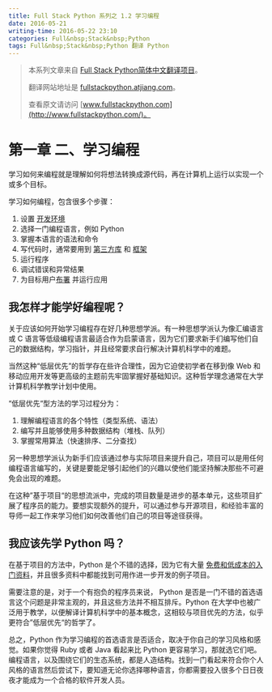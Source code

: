 ```yaml
---
title: Full Stack Python 系列之 1.2 学习编程
date: 2016-05-21
writing-time: 2016-05-22 23:10
categories: Full&nbsp;Stack&nbsp;Python
tags: Full&nbsp;Stack&nbsp;Python 翻译 Python
---
```


> 本系列文章来自 [Full Stack Python简体中文翻译项目](https://github.com/haiiiiiyun/fullstackpython.cn)。
>
> 翻译网站地址是 [fullstackpython.atjiang.com](http://fullstackpython.atjiang.com)。
>
> 查看原文请访问 [www.fullstackpython.com](http://www.fullstackpython.com/)。

# 第一章 二、学习编程
学习如何来编程就是理解如何将想法转换成源代码，再在计算机上运行以实现一个或多个目标。

学习如何编程，包含很多个步骤：

1. 设置 [开发环境](http://fullstackpython.atjiang.com/development-environments.html)
1. 选择一门编程语言，例如 Python
1. 掌握本语言的语法和命令
1. 写代码时，通常要用到 [第三方库](http://fullstackpython.atjiang.com/application-dependencies.html) 和 [框架](http://fullstackpython.atjiang.com/web-frameworks.html)
1. 运行程序
1. 调试错误和异常结果
1. 为目标用户[布署](http://fullstackpython.atjiang.com/deployment.html) 并运行应用


## 我怎样才能学好编程呢？

关于应该如何开始学习编程存在好几种思想学派。有一种思想学派认为像汇编语言或 C 语言等低级编程语言最适合作为启蒙语言，因为它们要求新手们编写他们自己的数据结构，学习指针，并且经常要求自行解决计算机科学中的难题。

当然这种“低层优先”的哲学存在些许合理性，因为它迫使初学者在移到像 Web 和移动应用开发等更高级的主题前先牢固掌握好基础知识。这种哲学理念通常在大学计算机科学教学计划中使用。

“低层优先“型方法的学习过程分为：

1. 理解编程语言的各个特性（类型系统、语法）
1. 编写并且能够使用多种数据结构（堆栈、队列）
1. 掌握常用算法（快速排序、二分查找）

另一种思想学派认为新手们应该通过参与实际项目来提升自己，项目可以是用任何编程语言编写的，关键是要能足够引起他们的兴趣以使他们能坚持解决那些不可避免会出现的难题。

在这种”基于项目“的思想流派中，完成的项目数量是进步的基本单元，这些项目扩展了程序员的能力。要想实现额外的提升，可以通过参与开源项目，和经验丰富的导师一起工作来学习他们如何改善他们自己的项目等途径获得。

## 我应该先学 Python 吗？

在基于项目的方法中，Python 是个不错的选择，因为它有大量 [免费和低成本的入门资料](http://fullstackpython.atjiang.com/best-python-resources.html)，并且很多资料中都能找到可用作进一步开发的例子项目。

需要注意的是，对于一个有抱负的程序员来说， Python 是否是一门不错的首选语言这个问题是非常主观的，并且这些方法并不相互排斥。Python 在大学中也被广泛用于教学，以便解译计算机科学中的基本概念，这相较与项目优先的方法，似乎更符合”低层优先“的哲学了。

总之，Python 作为学习编程的首选语言是否适合，取决于你自己的学习风格和感觉。如果你觉得 Ruby 或者 Java 看起来比 Python 更容易学习，那就选它们吧。编程语言，以及围绕它们的生态系统，都是人造结构。找到一门看起来符合你个人风格的语言然后尝试下，要知道无论你选择哪种语言，你都需要投入很多个日日夜夜才能成为一个合格的软件开发人员。
